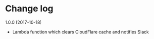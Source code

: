 Change log
==========

1.0.0 (2017-10-18)
- Lambda function which clears CloudFlare cache and notifies Slack
